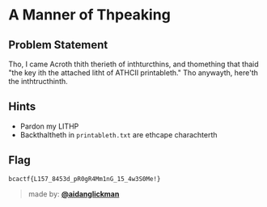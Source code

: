 # A Manner of Thpeaking

## Problem Statement
Tho, I came Acroth thith therieth of inthturcthins, and thomething that thaid "the key ith the attached litht of ATHCII printableth." Tho anywayth, here'th the inthtructhinth.



## Hints
* Pardon my LITHP
* Backthaltheth in `printableth.txt` are ethcape charachterth

## Flag
`bcactf{L157_8453d_pR0gR4Mm1nG_15_4w3S0Me!}`

> made by: [**@aidanglickman**](https://aidanglickman.com)
